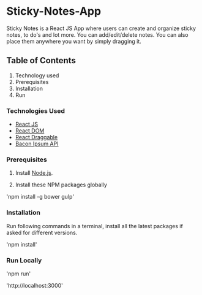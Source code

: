 # Sticky-Notes-App

Sticky Notes is a React JS App where users can create and organize sticky notes, to do's and lot more. 
You can add/edit/delete notes. You can also place them anywhere you want by simply dragging it.

## Table of Contents

1. Technology used 
2. Prerequisites
3. Installation
4. Run

### Technologies Used
* [React JS](https://facebook.github.io/react/)
* [React DOM](https://facebook.github.io/react/docs/react-dom.html)
* [React Draggable](https://github.com/mzabriskie/react-draggable)
* [Bacon Ipsum API](http://baconipsum.com)

### Prerequisites

1. Install [Node.js](https://nodejs.org/en/).

2. Install these NPM packages globally

'npm install -g bower gulp'

### Installation

Run following commands in a terminal, install all the latest packages if asked for different versions.

'npm install'

### Run Locally

'npm run'

'http://localhost:3000'

